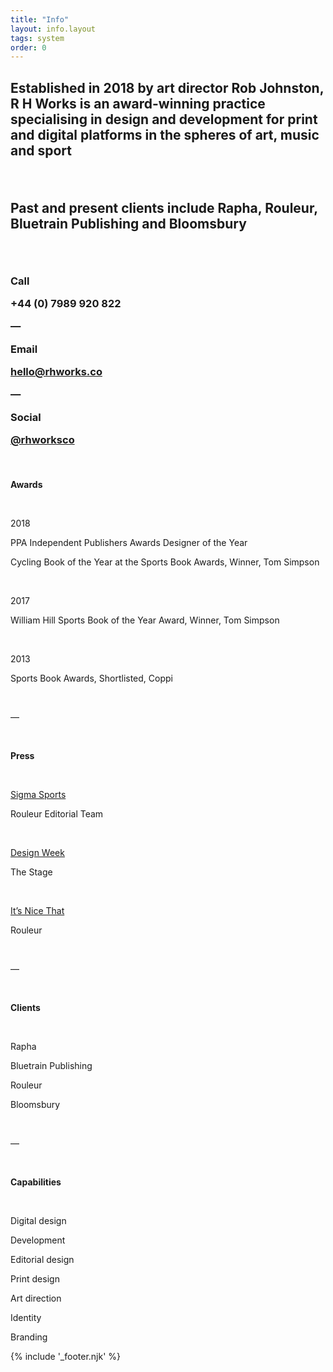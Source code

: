 ```yaml
---
title: "Info"
layout: info.layout
tags: system
order: 0
---
```


<article class="info-content">

<div class="grid-parent"> 

<div class="col-1">
<h2>

Established in 2018 by art director Rob Johnston, <span style="white-space: nowrap;">R H Works</span> is an award-winning practice specialising in design and development for print and digital platforms in the spheres of art, music and sport

<br/>

Past and present clients include Rapha, Rouleur, Bluetrain Publishing and Bloomsbury

<br/>

</h2>
</div>

<div class="col-2">
<h3>

Call

+44 (0) 7989 &#8203;920 822

—

Email

<a class="external-link" href="mailto:hello@rhworks.co" title="Email" target="_blank">hello@&#8203;rhworks.co</a>

—

Social

<a class="external-link" href="https://www.instagram.com/rhworksco/" title="Social" target="_blank">@rhworks&#8203;co</a>

<br/>

</h3>
</div>

<div class="col-3">

**Awards**

<br/>

2018

PPA Independent Publishers Awards Designer of the Year

Cycling Book of the Year at the Sports Book Awards, Winner, Tom Simpson

<br/>

2017

William Hill Sports Book of the Year Award, Winner, Tom Simpson

<br/>

2013

Sports Book Awards, Shortlisted, Coppi

<br/>

—

<br/>

**Press**

<br/>

<a class="external-link" href="https://www.sigmasports.com/hub/stories/behind-the-scenes-at-rouleur-magazine" title="Sigma Sports" target="_blank">Sigma Sports</a>

Rouleur Editorial Team

<br/>

<a class="external-link" href="https://www.designweek.co.uk/issues/30-november-6-december/the-stage-redesigns-print-edition-to-align-with-website/" title="Design Week" target="_blank">Design Week</a>

The Stage

<br/>

<a class="external-link" href="https://www.itsnicethat.com/articles/rouleur-covers" title="It’s Nice That" target="_blank">It’s Nice That</a>

Rouleur

<br/>

—

<br/>

**Clients**

<br/>

Rapha

Bluetrain Publishing

Rouleur

Bloomsbury

<br/>

—

<br/>

**Capabilities**

<br/>

Digital design

Development

Editorial design

Print design

Art direction

Identity

Branding

</div>

</div>

</article>

{% include '_footer.njk' %}
